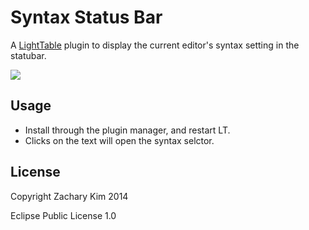 # Syntax Status Bar

A [LightTable](http://lighttable.com) plugin to display the current editor's syntax setting in the statubar.

![](http://f.cl.ly/items/1M2R2I3W2F1T3S281Y28/Screen%20Shot%202014-05-01%20at%206.40.32%20PM.png)

## Usage

* Install through the plugin manager, and restart LT.
* Clicks on the text will open the syntax selctor.

## License

Copyright Zachary Kim 2014

Eclipse Public License 1.0
